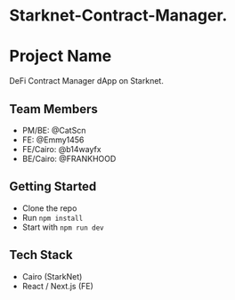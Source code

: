 # Starknet-Contract-Manager.
# Project Name
DeFi Contract Manager dApp on Starknet.

## Team Members
- PM/BE: @CatScn
- FE: @Emmy1456
- FE/Cairo: @b14wayfx
- BE/Cairo: @FRANKHOOD

## Getting Started
- Clone the repo
- Run `npm install`
- Start with `npm run dev`

## Tech Stack
- Cairo (StarkNet)
- React / Next.js (FE)
